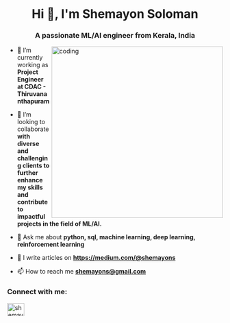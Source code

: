 <h1 align="center">Hi 👋, I'm Shemayon Soloman</h1>
<h3 align="center">A passionate ML/AI engineer from Kerala, India</h3>

<img align="right" alt="coding" width="400" src="https://media3.giphy.com/media/qgQUggAC3Pfv687qPC/giphy.gif?cid=ecf05e47663lgm2upu0dq3pun9ptgl5e5uwsvu4qfairjsho&ep=v1_gifs_related&rid=giphy.gif&ct=g">

- 🔭 I’m currently working as **Project Engineer at CDAC - Thiruvananthapuram**

- 👯 I’m looking to collaborate **with diverse and challenging clients to further enhance my skills and contribute to impactful projects in the field of ML/AI.**

- 💬 Ask me about **python, sql, machine learning, deep learning, reinforcement learning**

- 📝 I write articles on **https://medium.com/@shemayons**

- 📫 How to reach me **shemayons@gmail.com**

<h3 align="left">Connect with me:</h3>
<p align="left">
<a href="https://linkedin.com/in/shemayon soloman" target="blank"><img align="center" src="https://raw.githubusercontent.com/rahuldkjain/github-profile-readme-generator/master/src/images/icons/Social/linked-in-alt.svg" alt="shemayon soloman" height="30" width="40" /></a>
</p>




